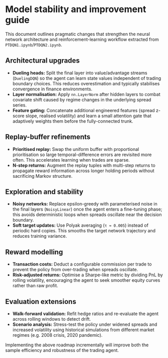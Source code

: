 # Model stability and improvement guide

This document outlines pragmatic changes that strengthen the neural
network architecture and reinforcement-learning workflow extracted from
`PTDQN1.ipynb`/`PTDQN2.ipynb`.

## Architectural upgrades

- **Dueling heads:** Split the final layer into value/advantage streams
  (`DuelingDQN`) so the agent can learn state values independent of
  trading boundary choices. This reduces overestimation and typically
  stabilises convergence in finance environments.
- **Layer normalisation:** Apply `nn.LayerNorm` after hidden layers to
  combat covariate shift caused by regime changes in the underlying
  spread series.
- **Feature gating:** Concatenate additional engineered features (spread
  z-score slope, realised volatility) and learn a small attention gate
  that adaptively weights them before the fully-connected trunk.

## Replay-buffer refinements

- **Prioritised replay:** Swap the uniform buffer with proportional
  prioritisation so large temporal-difference errors are revisited more
  often. This accelerates learning when trades are sparse.
- **N-step returns:** Augment the replay tuples with multi-step returns
  to propagate reward information across longer holding periods without
  sacrificing Markov structure.

## Exploration and stability

- **Noisy networks:** Replace epsilon-greedy with parameterised noise in
  the final layers (`NoisyLinear`) once the agent enters a fine-tuning
  phase; this avoids deterministic loops when spreads oscillate near the
  decision boundary.
- **Soft target updates:** Use Polyak averaging (`τ ≈ 0.005`) instead of
  periodic hard copies. This smooths the target network trajectory and
  reduces training variance.

## Reward modelling

- **Transaction costs:** Deduct a configurable commission per trade to
  prevent the policy from over-trading when spreads oscillate.
- **Risk-adjusted returns:** Optimise a Sharpe-like metric by dividing
  PnL by rolling volatility, encouraging the agent to seek smoother
  equity curves rather than raw profit.

## Evaluation extensions

- **Walk-forward validation:** Refit hedge ratios and re-evaluate the
  agent across rolling windows to detect drift.
- **Scenario analysis:** Stress-test the policy under widened spreads
  and increased volatility using historical simulations from different
  market regimes (e.g. 2008 crisis, 2020 pandemic).

Implementing the above roadmap incrementally will improve both the
sample efficiency and robustness of the trading agent.
